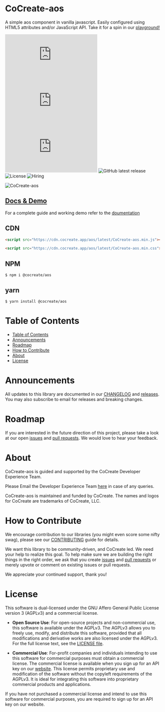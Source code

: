 # CoCreate-aos

A simple aos component in vanilla javascript. Easily configured using HTML5 attributes and/or JavaScript API. Take it for a spin in our [playground!](https://cocreate.app/docs/aos)

![minified](https://img.badgesize.io/https://cdn.cocreate.app/aos/latest/CoCreate-aos.min.js?style=flat-square&label=minified&color=orange)
![gzip](https://img.badgesize.io/https://cdn.cocreate.app/aos/latest/CoCreate-aos.min.js?compression=gzip&style=flat-square&label=gzip&color=yellow)
![brotli](https://img.badgesize.io/https://cdn.cocreate.app/aos/latest/CoCreate-aos.min.js?compression=brotli&style=flat-square&label=brotli)
![GitHub latest release](https://img.shields.io/github/v/release/CoCreate-app/CoCreate-aos?style=flat-square)
![License](https://img.shields.io/github/license/CoCreate-app/CoCreate-aos?style=flat-square)
![Hiring](https://img.shields.io/static/v1?style=flat-square&label=&message=Hiring&color=blueviolet)

![CoCreate-aos](https://cdn.cocreate.app/docs/CoCreate-aos.gif)

## [Docs & Demo](https://cocreate.app/docs/aos)

For a complete guide and working demo refer to the [doumentation](https://cocreate.app/docs/aos)

## CDN

```html
<script src="https://cdn.cocreate.app/aos/latest/CoCreate-aos.min.js"></script>
```

```html
<script src="https://cdn.cocreate.app/aos/latest/CoCreate-aos.min.css"></script>
```

## NPM

```shell
$ npm i @cocreate/aos
```

## yarn

```shell
$ yarn install @cocreate/aos
```

# Table of Contents

-   [Table of Contents](#table-of-contents)
-   [Announcements](#announcements)
-   [Roadmap](#roadmap)
-   [How to Contribute](#how-to-contribute)
-   [About](#about)
-   [License](#license)

<a name="announcements"></a>

# Announcements

All updates to this library are documented in our [CHANGELOG](https://github.com/CoCreate-app/CoCreate-aos/blob/master/CHANGELOG.md) and [releases](https://github.com/CoCreate-app/CoCreate-aos/releases). You may also subscribe to email for releases and breaking changes.

<a name="roadmap"></a>

# Roadmap

If you are interested in the future direction of this project, please take a look at our open [issues](https://github.com/CoCreate-app/CoCreate-aos/issues) and [pull requests](https://github.com/CoCreate-app/CoCreate-aos/pulls). We would love to hear your feedback.

<a name="about"></a>

# About

CoCreate-aos is guided and supported by the CoCreate Developer Experience Team.

Please Email the Developer Experience Team [here](mailto:develop@cocreate.app) in case of any queries.

CoCreate-aos is maintained and funded by CoCreate. The names and logos for CoCreate are trademarks of CoCreate, LLC.

<a name="contribute"></a>

# How to Contribute

We encourage contribution to our libraries (you might even score some nifty swag), please see our [CONTRIBUTING](https://github.com/CoCreate-app/CoCreate-aos/blob/master/CONTRIBUTING.md) guide for details.

We want this library to be community-driven, and CoCreate led. We need your help to realize this goal. To help make sure we are building the right things in the right order, we ask that you create [issues](https://github.com/CoCreate-app/CoCreate-aos/issues) and [pull requests](https://github.com/CoCreate-app/CoCreate-aos/pulls) or merely upvote or comment on existing issues or pull requests.

We appreciate your continued support, thank you!

<a name="license"></a>

# License

This software is dual-licensed under the GNU Affero General Public License version 3 (AGPLv3) and a commercial license.

-   **Open Source Use**: For open-source projects and non-commercial use, this software is available under the AGPLv3. The AGPLv3 allows you to freely use, modify, and distribute this software, provided that all modifications and derivative works are also licensed under the AGPLv3. For the full license text, see the [LICENSE file](https://github.com/CoCreate-app/CoCreate-aos/blob/master/LICENSE).

-   **Commercial Use**: For-profit companies and individuals intending to use this software for commercial purposes must obtain a commercial license. The commercial license is available when you sign up for an API key on our [website](https://cocreate.app). This license permits proprietary use and modification of the software without the copyleft requirements of the AGPLv3. It is ideal for integrating this software into proprietary commercial products and applications.

If you have not purchased a commercial license and intend to use this software for commercial purposes, you are required to sign up for an API key on our website.
